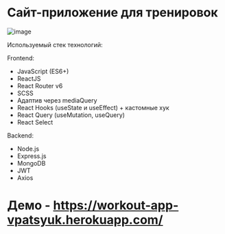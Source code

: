 # Сайт-приложение для тренировок
![image](https://user-images.githubusercontent.com/53238795/200017841-7d8cf19e-7ba5-40a5-8efb-417d3890bb26.png)

Используемый стек технологий:

Frontend:
- JavaScript (ES6+)
- ReactJS
- React Router v6
- SCSS
- Адаптив через mediaQuery
- React Hooks (useState и useEffect) + кастомныe хук
- React Query (useMutation, useQuery)
- React Select

Backend:
- Node.js
- Express.js
- MongoDB
- JWT
- Axios
# Демо - https://workout-app-vpatsyuk.herokuapp.com/
